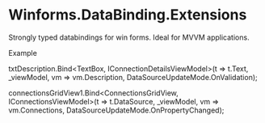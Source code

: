 # Winforms.DataBinding.Extensions

Strongly typed databindings for win forms. Ideal for MVVM applications.

Example 

txtDescription.Bind<TextBox, IConnectionDetailsViewModel>(t => t.Text, _viewModel, vm => vm.Description, DataSourceUpdateMode.OnValidation);


connectionsGridView1.Bind<ConnectionsGridView, IConnectionsViewModel>(t => t.DataSource, _viewModel, vm => vm.Connections, DataSourceUpdateMode.OnPropertyChanged);